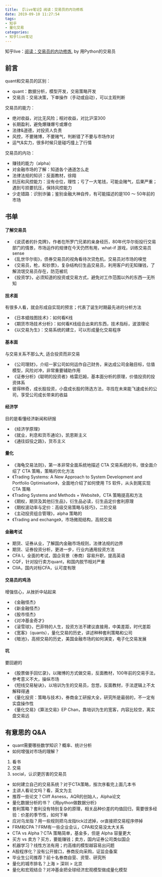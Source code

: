 ```yaml
---
title: 【live笔记】阅读：交易员的内功修炼
date: 2019-09-10 11:27:54
tags:
- 知乎
- 量化交易
categories:
- 知乎live笔记
---
```


知乎live：[阅读：交易员的内功修炼](https://www.zhihu.com/lives/819952218865287168), by 用Python的交易员
<!--- more --->

## 前言
quant和交易员的区别：

- quant：数据分析，模型开发，交易策略开发
- 交易员：交易决策，下单操作（手动或自动），可以主观判断

交易员的能力：

- 绝对收益，对比无风险；相对收益，对比沪深300
- 长期盈利，避免爆赚爆亏或爆仓
- 法律&道德，对投资人负责
- 风控，不要赌博，不要赌气，判断错了不要与市场作对
- 运气&实力，很多时候只是碰巧撞上了行情

交易员的内功：

- 赚钱的能力（alpha）
- 对金融市场的了解：知道各个通道怎么走
- 法律法规的知识：反面教材，徐翔
- 抗压和风控能力：没有仓位，理性；亏了一大笔钱，可能会赌气，后果严重；遇到亏损要抗压，保持风控能力
- 少走错路：识别诈骗；鉴别金融大神自传，有可能描述的是100 ～ 50年前的市场

## 书单

#### 了解交易员


- 《说谎者的扑克牌》，作者在所罗门兄弟的亲身经历，80年代华尔街投行交易部门的情景，市场运作的规律在今天仍然有用，what-if 游戏，训练交易员 sense
- 《乱世华尔街》，债券交易员的视角看待次贷危机，交易员对市场的嗅觉
- 《交易员，枪，和钞票》，复杂结构衍生品交易员，利用客户的无知赚钱，了解流氓交易员存在，防范被坑
- 《投资学》，必须知道的投资或交易方式，避免对工作范围以外的东西一无所知

#### 技术面

有很多人看，就会形成自实现的预言；代表了诞生时期最先进的分析方法

- 《日本蜡烛图技术》：如何看K线
- 《期货市场技术分析》：如何看K线组合出来的东西，技术指标，波浪理论
- 《以交易为生》：交易系统的建立，可以形成量化交易程序

#### 基本面

与交易关系不那么大, 适合投资而非交易

- 《公司理财》，介绍一家公司如何运作自己财务，来达成公司金融目标，估值模型，风险对冲，非常重要辅助作用
- 《证券分析》《聪明的投资者》格雷厄姆，基本面分析的原理，价值投资的投资体系
- 彼得林奇，成长股投资，小盘成长股的筛选方法，寻找在未来能飞速成长的公司，享受公司成长带来的收益

#### 经济学

目的是看懂经济新闻和研报

- 《经济学原理》
- 《就业，利息和货币通论》，凯恩斯主义
- 《通往奴役之路》，货币主义

#### 量化

- 《海龟交易法则》，第一本非常全面系统地描述 CTA 交易系统的书，很全面介绍了 CTA 策略，策略的优化方法
- 《Trading Systems: A New Approach to System Development and Portfolio Optimisation》，全面地介绍了如何使用 TS 软件，从头到尾实现 CTA 策略
- 《Trading Systems and Methods + Website》，CTA 策略提高和方法
- 《期权，期货及其他衍生品》，衍生品必读，衍生品定价套利原理
- 《期权波动率与定价：高级交易策略与技巧》，二阶交易
- 《主动投资组合管理》，alpha 策略的
- 《Trading and exchange》，市场微观结构，高频交易

#### 金融考试

- 期货、证券从业，了解国内金融市场规则，法律法规的边界
- 期货、证券投资分析，更进一步，行业内通用投资方法
- CFA I，全面的考试，国企背景（券商）容易升职，提高英语
- CQF，针对投行卖方quant，和国内脱节相对严重
- CIIA，国内对标CFA，认可度有限

#### 交易员的鸡汤

增强信心，从挫折中站起来

- 《金融怪杰》
- 《新金融怪杰》
- 《股市怪杰》
- 《对冲基金奇才》
- 《滚雪球》，巴菲特的人生，投资方法不建议直接用，中美差距，时代差距
- 《宽客》（quants），量化交易的历史，讲述种种套利策略和公司
- 《暗池》，高频交易的历史，美国金融市场的如何演变，电子化交易发展

#### 坑

要回避的

- 《股票做手回忆录》，以赌博的方式做交易，反面教材，100年前的交易手法，参考意义不大，操纵市场
- 《短线交易秘诀》，以培训为生的交易员，忽悠，反面教材，手法逻辑上不太解释得通
- 《量化投资：策略与技术》，券商金工研报大全，研究所是最弱的，不一定有实盘操作性
- 《量化交易》《算法交易》EP Chan，靠培训为生的宽客，内容比较空，离实盘交易远
  
## 有意思的 Q&A

- quant需要哪些数学知识？概率、统计分析
- 如何增强对市场的理解？
 1. 看书
 2. 交易
 3. social，认识更厉害的交易员
- 如何建立自己的交易系统？对于CTA策略，按次序看完上面几本书
- 主讲人看论文吗？看，英文为主
- 推荐一些论文？Cliff Asness，AQR的创始人，Alpha论文
- 量化数据分析的书？《用python做数据分析》
- 套利策略？套利没有特别复杂的原理，相关品种价差的均值回归，需要很多经验：价差的季节性，如何下单
- 应对乌龙指？用一些规则把乌龙指tick过滤掉，or直接把交易程序停掉
- FRM和CPA？FRM有一些企业会认，CPA和交易没太大关系
- CTA vs Alpha？CTA 策略简单，基金多，但是 Alpha 容量更大
- 买方 vs 卖方？买方，要能赚钱；卖方，国内证券公司类似国企
- 机器学习？线性方法有用；约高维的模型越容易出问题
- A股程序化？没有公开接口，券商反向采购，证监会备案
- 毕业生公司推荐？前十名券商自营、资管、研究所
- 量化的城市排名？上海 > 深圳 > 北京
- 量化和宏观结合？对冲基金把全球经济宏观模型做成量化模型


